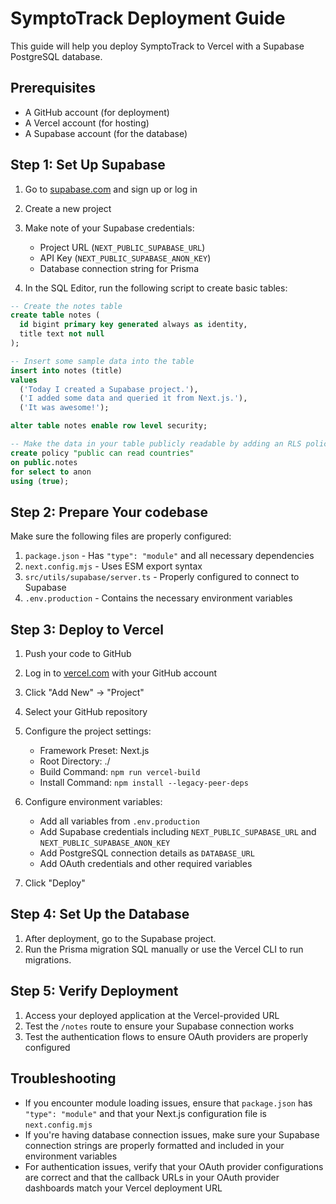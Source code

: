 # SymptoTrack Deployment Guide

This guide will help you deploy SymptoTrack to Vercel with a Supabase PostgreSQL database.

## Prerequisites

- A GitHub account (for deployment)
- A Vercel account (for hosting)
- A Supabase account (for the database)

## Step 1: Set Up Supabase

1. Go to [supabase.com](https://supabase.com/) and sign up or log in
2. Create a new project
3. Make note of your Supabase credentials:
   - Project URL (`NEXT_PUBLIC_SUPABASE_URL`)
   - API Key (`NEXT_PUBLIC_SUPABASE_ANON_KEY`)
   - Database connection string for Prisma

4. In the SQL Editor, run the following script to create basic tables:

```sql
-- Create the notes table
create table notes (
  id bigint primary key generated always as identity,
  title text not null
);

-- Insert some sample data into the table
insert into notes (title)
values
  ('Today I created a Supabase project.'),
  ('I added some data and queried it from Next.js.'),
  ('It was awesome!');

alter table notes enable row level security;

-- Make the data in your table publicly readable by adding an RLS policy
create policy "public can read countries"
on public.notes
for select to anon
using (true);
```

## Step 2: Prepare Your codebase

Make sure the following files are properly configured:

1. `package.json` - Has `"type": "module"` and all necessary dependencies
2. `next.config.mjs` - Uses ESM export syntax
3. `src/utils/supabase/server.ts` - Properly configured to connect to Supabase
4. `.env.production` - Contains the necessary environment variables

## Step 3: Deploy to Vercel

1. Push your code to GitHub 
2. Log in to [vercel.com](https://vercel.com) with your GitHub account
3. Click "Add New" → "Project"
4. Select your GitHub repository
5. Configure the project settings:
   - Framework Preset: Next.js
   - Root Directory: ./
   - Build Command: `npm run vercel-build`
   - Install Command: `npm install --legacy-peer-deps`

6. Configure environment variables:
   - Add all variables from `.env.production`
   - Add Supabase credentials including `NEXT_PUBLIC_SUPABASE_URL` and `NEXT_PUBLIC_SUPABASE_ANON_KEY`
   - Add PostgreSQL connection details as `DATABASE_URL`
   - Add OAuth credentials and other required variables

7. Click "Deploy"

## Step 4: Set Up the Database

1. After deployment, go to the Supabase project.
2. Run the Prisma migration SQL manually or use the Vercel CLI to run migrations.

## Step 5: Verify Deployment

1. Access your deployed application at the Vercel-provided URL
2. Test the `/notes` route to ensure your Supabase connection works
3. Test the authentication flows to ensure OAuth providers are properly configured

## Troubleshooting

- If you encounter module loading issues, ensure that `package.json` has `"type": "module"` and that your Next.js configuration file is `next.config.mjs`
- If you're having database connection issues, make sure your Supabase connection strings are properly formatted and included in your environment variables
- For authentication issues, verify that your OAuth provider configurations are correct and that the callback URLs in your OAuth provider dashboards match your Vercel deployment URL 